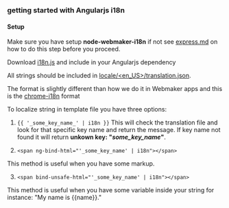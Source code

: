 ### getting started with Angularjs i18n

#### Setup

Make sure you have setup **node-webmaker-i18n** if not see [express.md](./express.md) on how to do this step before you proceed.

Download [i18n.js](https://github.com/mozilla/webmaker.org/blob/master/public/js/angular/i18n.js) and include in your Angularjs dependency

All strings should be included in [locale/<en_US>/translation.json](/locale/en_US/translation.json).

The format is slightly different than how we do it in Webmaker apps and this is the [chrome-i18n](./chrome-i18n.md) format

To localize string in template file you have three options:

1. `{{ '_some_key_name_' | i18n }}`
  This will check the translation file and look for that specific key name and return the message. If key name not found it will return **unkown key: "_some_key_name_"**.

2. `<span ng-bind-html="'_some_key_name' | i18n"></span>`

  This method is useful when you have some markup.

3. `<span bind-unsafe-html="'_some_key_name' | i18n"></span>`

  This method is useful when you have some variable inside your string for instance: "My name is {{name}}."
